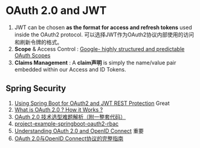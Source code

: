# OAuth 2.0 and JWT

1. JWT can be chosen **as the format for access and refresh tokens** used inside the OAuth2 protocol. 可以选择JWT作为OAuth2协议内部使用的访问和刷新令牌的格式。
2. **Scope** & Access Control : [Google- highly structured and predictable OAuth Scopes](https://developers.google.com/identity/protocols/googlescopes)
3. **Claims Management** :  A **claim声明** is simply the name/value pair embedded within our Access and ID Tokens. 

## Spring Security
1. [Using Spring Boot for OAuth2 and JWT REST Protection](https://www.toptal.com/spring/spring-boot-oauth2-jwt-rest-protection) Great
2. [What is OAuth 2.0 ? How it Works ?](https://cybersecuritynews.com/oauth-2-0/)
3. [OAuth 2.0 技术选型难题解析（附一整套代码）](https://mp.weixin.qq.com/s?__biz=MjM5MDE0Mjc4MA==&mid=2651033048&idx=1&sn=cc6c72f61898d79c69b47f648e233c8a&chksm=bdbe758b8ac9fc9d264a5129679e735ce710a592fc682c618d9276f204247e4f25984700865e&scene=126&sessionid=1593478218&key=7fa4c9207b4feb1fc603552ab0514403d1449dc495807c72b9f9c09b4b7b6ec2351dc2094df184431caa285428f34cf6abcb2ece6d4fe6de0c87a37ceaf03980cbd924a7f3c7ab586585a7eeaab76ecc&ascene=1&uin=MTgyNzM2NTQxOA%3D%3D&devicetype=Windows+10+x64&version=62090523&lang=zh_CN&exportkey=A%2BISaFvBEyLUajRy1I1KhDE%3D&pass_ticket=X1NXfSXdWY8wbHoeD95KAXa3TsQ0vV19VwxAHDkohucskxqEeyWGstf%2FYxHx%2FLTZ)
4. [project-example-springboot-oauth2-rbac](https://github.com/mupezzuol/project-example-springboot-oauth2-rbac)
5. [Understanding OAuth 2.0 and OpenID Connect](https://blog.runscope.com/posts/understanding-oauth-2-and-openid-connect) 重要
6. [OAuth 2.0与OpenID Connect协议的完整指南](https://cloud.tencent.com/developer/news/661655)
